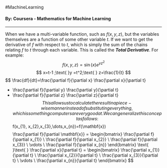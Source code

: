 #MachineLearning 
#### By: Coursera - Mathematics for Machine Learning 
---
When we have a multi-variable function, such as $f(x,y,z)$, but the variables themselves are a function of some other variable $t$. If we want to get the derivative of $f$ with respect to $t$, which is simply the sum of the chains relating $f$ to $t$ through each variable. This is called the ***Total Derivative***. For example:
$$
f(x,y,z)=\sin(x)e^{yz^2}
$$
$$
x=t-1 ;\text{ }y =t^2;\text{ } z=\frac{1}{t}
$$
$$
\frac{df}{dt}=\frac{\partial f}{\partial x} \frac{\partial x}{\partial t}
+ \frac{\partial f}{\partial y} \frac{\partial y}{\partial t}
+ \frac{\partial f}{\partial z} \frac{\partial z}{\partial t}
$$
This allows us to calculate the result in a piece-wise manner instead of substituting everything, which is something computers are very good at. We can generalize this concept as follows:
$$
f(x_{1}, x_{2},x_{3},\dots,x_{n})=f(\mathbf{x})
$$
$$
\frac{\partial f}{\partial \mathbf{x}} = \begin{bmatrix}
\frac{\partial f}{\partial x_{1}} \\
\frac{\partial f}{\partial x_{2}} \\
\frac{\partial f}{\partial x_{3}} \\
\vdots \\
\frac{\partial f}{\partial x_{n}}
\end{bmatrix} \text{ }\text{ }
\frac{\partial x}{\partial t} = \begin{bmatrix}
\frac{\partial x_{1}}{\partial t} \\
\frac{\partial x_{2}}{\partial t} \\
\frac{\partial x_{3}}{\partial t} \\
\vdots \\
\frac{\partial x_{n}}{\partial t}
\end{bmatrix}
$$
